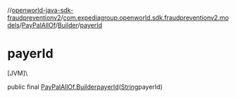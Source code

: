 //[openworld-java-sdk-fraudpreventionv2](../../../../index.md)/[com.expediagroup.openworld.sdk.fraudpreventionv2.models](../../index.md)/[PayPalAllOf](../index.md)/[Builder](index.md)/[payerId](payer-id.md)

# payerId

[JVM]\

public final [PayPalAllOf.Builder](index.md)[payerId](payer-id.md)([String](https://docs.oracle.com/javase/8/docs/api/java/lang/String.html)payerId)
